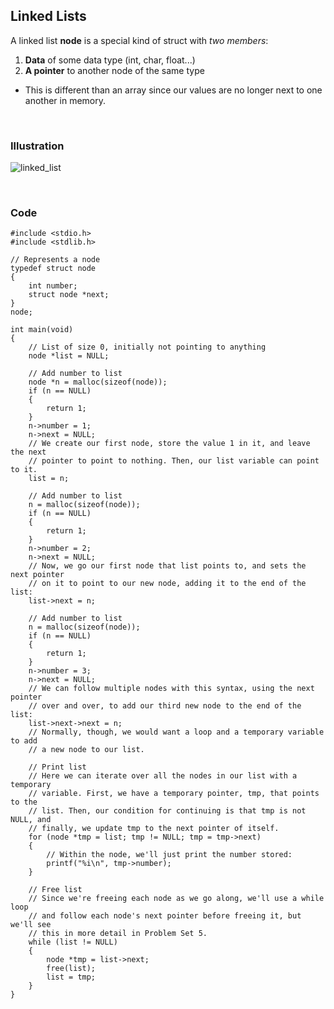 ## Linked Lists

A linked list **node** is a special kind of struct with *two members*:
 1. **Data** of some data type (int, char, float...)
 2. **A pointer** to another node of the same type
* This is different than an array since our values are no longer next to one another in memory.

<br />

### Illustration

![linked_list](https://github.com/linda2020130/Notes_CS50/blob/master/Pictures/linkedList.png)

<br />

### Code

```
#include <stdio.h>
#include <stdlib.h>

// Represents a node
typedef struct node
{
    int number;
    struct node *next;
}
node;

int main(void)
{
    // List of size 0, initially not pointing to anything
    node *list = NULL;

    // Add number to list
    node *n = malloc(sizeof(node));
    if (n == NULL)
    {
        return 1;
    }
    n->number = 1;
    n->next = NULL;
    // We create our first node, store the value 1 in it, and leave the next
    // pointer to point to nothing. Then, our list variable can point to it.
    list = n;

    // Add number to list
    n = malloc(sizeof(node));
    if (n == NULL)
    {
        return 1;
    }
    n->number = 2;
    n->next = NULL;
    // Now, we go our first node that list points to, and sets the next pointer
    // on it to point to our new node, adding it to the end of the list:
    list->next = n;

    // Add number to list
    n = malloc(sizeof(node));
    if (n == NULL)
    {
        return 1;
    }
    n->number = 3;
    n->next = NULL;
    // We can follow multiple nodes with this syntax, using the next pointer
    // over and over, to add our third new node to the end of the list:
    list->next->next = n;
    // Normally, though, we would want a loop and a temporary variable to add
    // a new node to our list.

    // Print list
    // Here we can iterate over all the nodes in our list with a temporary
    // variable. First, we have a temporary pointer, tmp, that points to the
    // list. Then, our condition for continuing is that tmp is not NULL, and
    // finally, we update tmp to the next pointer of itself.
    for (node *tmp = list; tmp != NULL; tmp = tmp->next)
    {
        // Within the node, we'll just print the number stored:
        printf("%i\n", tmp->number);
    }

    // Free list
    // Since we're freeing each node as we go along, we'll use a while loop
    // and follow each node's next pointer before freeing it, but we'll see
    // this in more detail in Problem Set 5.
    while (list != NULL)
    {
        node *tmp = list->next;
        free(list);
        list = tmp;
    }
}
```

